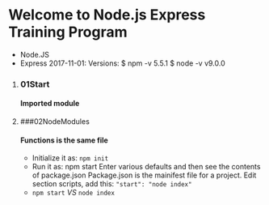 Welcome to Node.js Express Training Program
==============================================
* Node.JS
* Express
2017-11-01: Versions:
    $ npm -v 
    5.5.1 
    $ node -v 
    v9.0.0 


1. ### 01Start
   #### Imported module 

2. ###02NodeModules 
    #### Functions is the same file 
    - Initialize it as: `npm init` 
    - Run it as: npm start 
    Enter various defaults and then see the contents of package.json 
    Package.json is the mainifest file for a project. 
    Edit section scripts, add this:     `"start": "node index"` 
    - `npm start` _VS_ `node index` 

    

